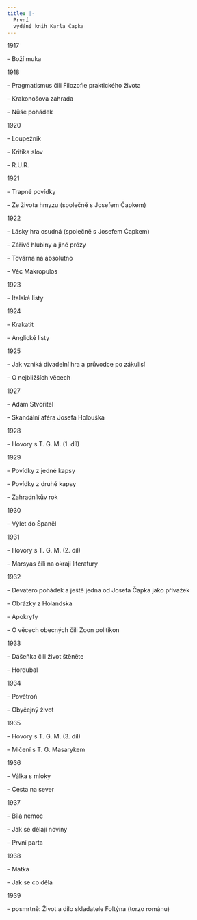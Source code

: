 ```yaml
---
title: |-
  První
  vydání knih Karla Čapka
---
```


1917

– Boží muka

1918

– Pragmatismus čili Filozofie praktického života

– Krakonošova zahrada

– Nůše pohádek

1920

– Loupežník

– Kritika slov

– R.U.R.

1921

– Trapné povídky

– Ze života hmyzu (společně s Josefem Čapkem)

1922

– Lásky hra osudná (společně s Josefem Čapkem)

– Zářivé hlubiny a jiné prózy

– Továrna na absolutno

– Věc Makropulos

1923

– Italské listy

1924

– Krakatit

– Anglické listy

1925

– Jak vzniká divadelní hra a průvodce po zákulisí

– O nejbližších věcech

1927

– Adam Stvořitel

– Skandální aféra Josefa Holouška

1928

– Hovory s T. G. M. (1. díl)

1929

– Povídky z jedné kapsy

– Povídky z druhé kapsy

– Zahradníkův rok

1930

– Výlet do Španěl

1931

– Hovory s T. G. M. (2. díl)

– Marsyas čili na okraji literatury

1932

– Devatero pohádek a ještě jedna od Josefa Čapka jako přívažek

– Obrázky z Holandska

– Apokryfy

– O věcech obecných čili Zoon politikon

1933

– Dášeňka čili život štěněte

– Hordubal

1934

– Povětroň

– Obyčejný život

1935

– Hovory s T. G. M. (3. díl)

– Mlčení s T. G. Masarykem

1936

– Válka s mloky

– Cesta na sever

1937

– Bílá nemoc

– Jak se dělají noviny

– První parta

1938

– Matka

– Jak se co dělá

1939

– posmrtně: Život a dílo skladatele Foltýna (torzo románu)
